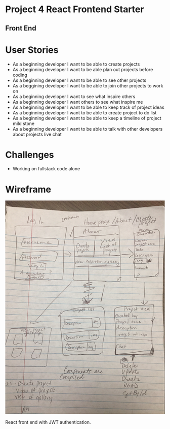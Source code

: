# Project 4 React Frontend Starter

## Front End

# User Stories

* As a beginning developer I want to be able to create projects
* As a beginning developer I want to be able plan out projects before coding
* As a beginning developer I want to be able to see other projects
* As a beggining developer I want to be able to join other projects to work on
* As a beginning developer I want to see what inspire others
* As a beginning developer I want others to see what inspire me
* As a beginning developer I want to be able to keep track of project ideas
* As a beginning developer I want to be able to create project to do list
* As a beginning developer I want to be able to keep a timeline of project mild stone
* As a beginning developer I want to be able to talk with other developers about projects live chat

# Challenges

* Working on fullstack code alone

# Wireframe
![My Wireframe](src/image/wireframe.JPG)

React front end with JWT authentication.
